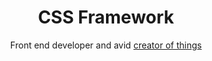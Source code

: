 ---
layout: home
id: index
title: CSS Framework
subtitle: Front end developer and avid <a href="/projects">creator of things</a>
---